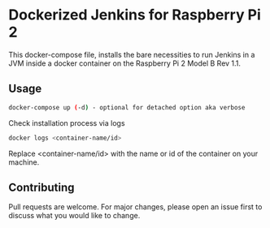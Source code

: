 # Dockerized Jenkins for Raspberry Pi 2

This docker-compose file, installs the bare necessities to run Jenkins in a JVM inside a docker container on the Raspberry Pi 2 Model B Rev 1.1.

## Usage

```bash
docker-compose up (-d) - optional for detached option aka verbose
```

Check installation process via logs

```bash
docker logs <container-name/id>
```
Replace <container-name/id> with the name or id of the container on your machine.

## Contributing
Pull requests are welcome. For major changes, please open an issue first to discuss what you would like to change.
